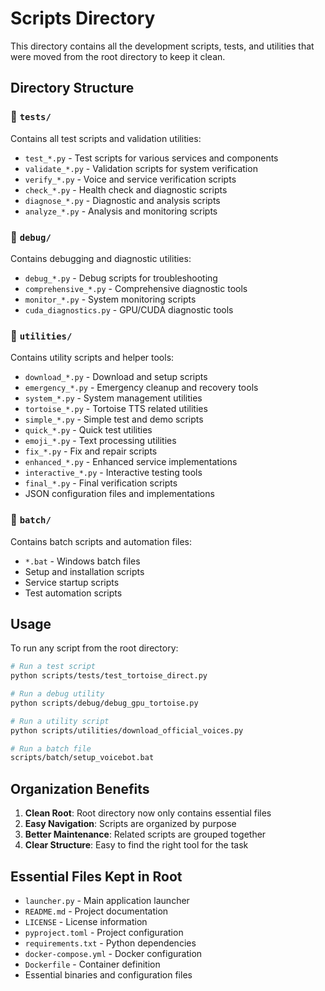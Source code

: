 # Scripts Directory

This directory contains all the development scripts, tests, and utilities that were moved from the root directory to keep it clean.

## Directory Structure

### 📁 `tests/`
Contains all test scripts and validation utilities:
- `test_*.py` - Test scripts for various services and components
- `validate_*.py` - Validation scripts for system verification  
- `verify_*.py` - Voice and service verification scripts
- `check_*.py` - Health check and diagnostic scripts
- `diagnose_*.py` - Diagnostic and analysis scripts
- `analyze_*.py` - Analysis and monitoring scripts

### 📁 `debug/`
Contains debugging and diagnostic utilities:
- `debug_*.py` - Debug scripts for troubleshooting
- `comprehensive_*.py` - Comprehensive diagnostic tools
- `monitor_*.py` - System monitoring scripts
- `cuda_diagnostics.py` - GPU/CUDA diagnostic tools

### 📁 `utilities/`
Contains utility scripts and helper tools:
- `download_*.py` - Download and setup scripts
- `emergency_*.py` - Emergency cleanup and recovery tools
- `system_*.py` - System management utilities
- `tortoise_*.py` - Tortoise TTS related utilities
- `simple_*.py` - Simple test and demo scripts
- `quick_*.py` - Quick test utilities
- `emoji_*.py` - Text processing utilities
- `fix_*.py` - Fix and repair scripts
- `enhanced_*.py` - Enhanced service implementations
- `interactive_*.py` - Interactive testing tools
- `final_*.py` - Final verification scripts
- JSON configuration files and implementations

### 📁 `batch/`
Contains batch scripts and automation files:
- `*.bat` - Windows batch files
- Setup and installation scripts
- Service startup scripts
- Test automation scripts

## Usage

To run any script from the root directory:

```bash
# Run a test script
python scripts/tests/test_tortoise_direct.py

# Run a debug utility
python scripts/debug/debug_gpu_tortoise.py

# Run a utility script
python scripts/utilities/download_official_voices.py

# Run a batch file
scripts/batch/setup_voicebot.bat
```

## Organization Benefits

1. **Clean Root**: Root directory now only contains essential files
2. **Easy Navigation**: Scripts are organized by purpose
3. **Better Maintenance**: Related scripts are grouped together
4. **Clear Structure**: Easy to find the right tool for the task

## Essential Files Kept in Root

- `launcher.py` - Main application launcher
- `README.md` - Project documentation
- `LICENSE` - License information
- `pyproject.toml` - Project configuration
- `requirements.txt` - Python dependencies
- `docker-compose.yml` - Docker configuration
- `Dockerfile` - Container definition
- Essential binaries and configuration files
